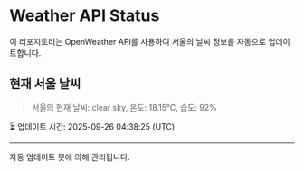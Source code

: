 
# Weather API Status

이 리포지토리는 OpenWeather API를 사용하여 서울의 날씨 정보를 자동으로 업데이트합니다.

## 현재 서울 날씨
> 서울의 현재 날씨: clear sky, 온도: 18.15°C, 습도: 92%

⏳ 업데이트 시간: 2025-09-26 04:38:25 (UTC)

---
자동 업데이트 봇에 의해 관리됩니다.
